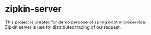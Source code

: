 # zipkin-server
This project is created for demo purpose of spring boot microservice. Zipkin server is use for distributed tracing of our request.
